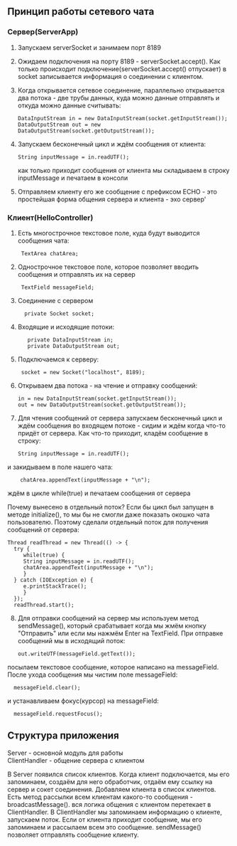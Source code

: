 ## Принцип работы сетевого чата

### Сервер(ServerApp)

1. Запускаем serverSocket и занимаем порт 8189
2. Ожидаем подключения на порту 8189 - serverSocket.accept(). Как только происходит подключение(serverSocket.accept() отпускает) в socket записывается информация о соединении с клиентом.
3. Когда открывается сетевое соединение, параллельно открывается два потока - две трубы данных, куда можно данные отправлять и откуда можно данные считывать:

       DataInputStream in = new DataInputStream(socket.getInputStream());
       DataOutputStream out = new DataOutputStream(socket.getOutputStream()); 

4. Запускаем бесконечный цикл и ждём сообщения от клиента:

       String inputMessage = in.readUTF();

    как только приходит сообщения от клиента мы складываем в строку inputMessage и печатаем в консоли

5. Отправляем клиенту его же сообщение с префиксом ECHO - это простейшая форма общения сервера и клиента - эхо сервер'

### Клиент(HelloController)

1. Есть многострочное текстовое поле, куда будут выводится сообщения чата:

        TextArea chatArea;

2. Однострочное текстовое поле, которое позволяет вводить сообщения и отправлять их на сервер

        TextField messageField;

3. Соединение с сервером 

         private Socket socket;

4. Входящие и исходящие потоки:

          private DataInputStream in;
          private DataOutputStream out;

5. Подключаемся к серверу:

        socket = new Socket("localhost", 8189);

6. Открываем два потока - на чтение и отправку сообщений:

       in = new DataInputStream(socket.getInputStream());
       out = new DataOutputStream(socket.getOutputStream());

7. Для чтения сообщений от сервера запускаем бесконечный цикл и ждём сообщения во входящем потоке - сидим и ждём когда что-то придёт от сервера. Как что-то приходит, кладём сообщение в строку:

       String inputMessage = in.readUTF();

и закидываем в поле нашего чата:

        chatArea.appendText(inputMessage + "\n");

ждём в цикле while(true) и печатаем сообщения от сервера

Почему вынесено в отдельный поток? Если бы цикл был запущен в методе initialize(), то мы бы не смогли даже показать окошко чата пользователю. Поэтому сделали отдельный поток для получения сообщений от сервера:

    Thread readThread = new Thread(() -> { 
      try {
         while(true) {
         String inputMessage = in.readUTF();
         chatArea.appendText(inputMessage + "\n");
         }
      } catch (IOException e) {
         e.printStackTrace();
         }
      });
      readThread.start();

8. Для отправки сообщений на сервер мы используем метод sendMessage(), который срабатывает когда мы жмём кнопку "Отправить" или если мы нажмём Enter на TextField. 
При отправке сообщений мы в исходящий поток:

       out.writeUTF(messageField.getText());

посылаем текстовое сообщение, которое написано на messageField. После ухода сообщения мы чистим поле messageField:

      messageField.clear();

и устанавливаем фокус(курсор) на messageField:

      messageField.requestFocus();

## Структура приложения
 
Server - основной модуль для работы  
ClientHandler - общение сервера с клиентом

В Server появился список клиентов. Когда клиент подключается, мы его запоминаем, создаём для него обработчик, отдаём ему ссылку на сервер и сокет соединения. Добавляем клиента в список клиентов. Есть метод рассылки всем клиентам какого-то сообщения - broadcastMessage(). вся логика общения с клиентом перетекает в ClientHandler. В ClientHandler мы запоминаем информацию о клиенте, запускаем поток. Если от клиента приходит сообщение, мы его запоминаем и рассылаем всем это сообщение. sendMessage() позволяет отправлять сообщение клиенту.



